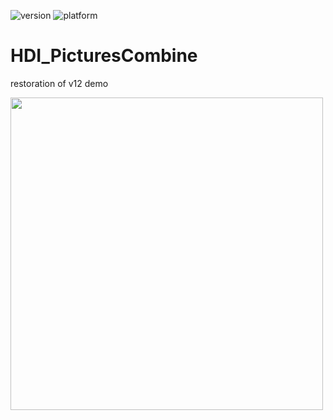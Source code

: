 ![version](https://img.shields.io/badge/version-20%2B-E23089)
![platform](https://img.shields.io/static/v1?label=platform&message=mac-intel%20|%20mac-arm%20|%20win-64&color=blue)

# HDI_PicturesCombine
restoration of v12 demo

<img width="500" height="auto" alt="" src="https://github.com/user-attachments/assets/d5c80f1b-52b2-44bf-8eb1-7ff4e681132d" />

